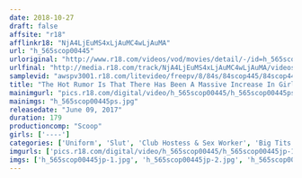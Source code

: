 ```yaml
---
date: 2018-10-27
draft: false
affsite: "r18"
afflinkr18: "NjA4LjEuMS4xLjAuMC4wLjAuMA"
url: "h_565scop00445"
urloriginal: "http://www.r18.com/videos/vod/movies/detail/-/id=h_565scop00445"
urlfinal: "http://media.r18.com/track/NjA4LjEuMS4xLjAuMC4wLjAuMA/videos/vod/movies/detail/-/id=h_565scop00445"
samplevid: "awspv3001.r18.com/litevideo/freepv/8/84s/84scop445/84scop445_dmb_w.mp4"
title: "The Hot Rumor Is That There Has Been A Massive Increase In Girls At Titty Pubs Who Will Secretly Suck Their Customers' Dicks And Let Them Fuck Too!! So Is The Rumor True!? A Thorough Investigation!!"
mainimgurl: "pics.r18.com/digital/video/h_565scop00445/h_565scop00445ps.jpg"
mainimgs: "h_565scop00445ps.jpg"
releasedate: "June 09, 2017"
duration: 179
productioncomp: "Scoop"
girls: ['----']
categories: ['Uniform', 'Slut', 'Club Hostess & Sex Worker', 'Big Tits', 'Documentary', 'Amateur', 'Creampie', 'Hi-Def']
imgurls: ['pics.r18.com/digital/video/h_565scop00445/h_565scop00445jp-1.jpg', 'pics.r18.com/digital/video/h_565scop00445/h_565scop00445jp-2.jpg', 'pics.r18.com/digital/video/h_565scop00445/h_565scop00445jp-3.jpg', 'pics.r18.com/digital/video/h_565scop00445/h_565scop00445jp-4.jpg', 'pics.r18.com/digital/video/h_565scop00445/h_565scop00445jp-5.jpg', 'pics.r18.com/digital/video/h_565scop00445/h_565scop00445jp-6.jpg', 'pics.r18.com/digital/video/h_565scop00445/h_565scop00445jp-7.jpg', 'pics.r18.com/digital/video/h_565scop00445/h_565scop00445jp-8.jpg', 'pics.r18.com/digital/video/h_565scop00445/h_565scop00445jp-9.jpg', 'pics.r18.com/digital/video/h_565scop00445/h_565scop00445jp-10.jpg', 'pics.r18.com/digital/video/h_565scop00445/h_565scop00445jp-11.jpg', 'pics.r18.com/digital/video/h_565scop00445/h_565scop00445jp-12.jpg', 'pics.r18.com/digital/video/h_565scop00445/h_565scop00445jp-13.jpg', 'pics.r18.com/digital/video/h_565scop00445/h_565scop00445jp-14.jpg', 'pics.r18.com/digital/video/h_565scop00445/h_565scop00445jp-15.jpg', 'pics.r18.com/digital/video/h_565scop00445/h_565scop00445jp-16.jpg', 'pics.r18.com/digital/video/h_565scop00445/h_565scop00445jp-17.jpg', 'pics.r18.com/digital/video/h_565scop00445/h_565scop00445jp-18.jpg', 'pics.r18.com/digital/video/h_565scop00445/h_565scop00445jp-19.jpg', 'pics.r18.com/digital/video/h_565scop00445/h_565scop00445jp-20.jpg']
imgs: ['h_565scop00445jp-1.jpg', 'h_565scop00445jp-2.jpg', 'h_565scop00445jp-3.jpg', 'h_565scop00445jp-4.jpg', 'h_565scop00445jp-5.jpg', 'h_565scop00445jp-6.jpg', 'h_565scop00445jp-7.jpg', 'h_565scop00445jp-8.jpg', 'h_565scop00445jp-9.jpg', 'h_565scop00445jp-10.jpg', 'h_565scop00445jp-11.jpg', 'h_565scop00445jp-12.jpg', 'h_565scop00445jp-13.jpg', 'h_565scop00445jp-14.jpg', 'h_565scop00445jp-15.jpg', 'h_565scop00445jp-16.jpg', 'h_565scop00445jp-17.jpg', 'h_565scop00445jp-18.jpg', 'h_565scop00445jp-19.jpg', 'h_565scop00445jp-20.jpg']
---
```

